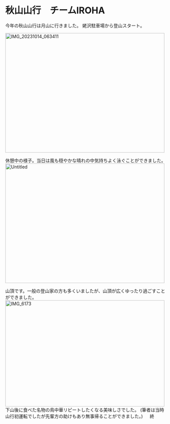 ﻿
# **秋山山行　チームIROHA**

今年の秋山山行は月山に行きました。
姥沢駐車場から登山スタート。

<a data-flickr-embed="true" href="https://www.flickr.com/gp/96951391@N03/0m08NyKm48" title="IMG_20231014_063411"><img src="https://live.staticflickr.com/65535/53295820241_69bbb5760f.jpg" width="500" height="375" alt="IMG_20231014_063411"/></a><script async src="//embedr.flickr.com/assets/client-code.js" charset="utf-8"></script>

休憩中の様子。当日は風も穏やかな晴れの中気持ちよく泳ぐことができました。
<a data-flickr-embed="true" href="https://www.flickr.com/gp/96951391@N03/8PVx1px79i" title="Untitled"><img src="https://live.staticflickr.com/65535/53259185614_8b49979445.jpg" width="500" height="375" alt="Untitled"/></a><script async src="//embedr.flickr.com/assets/client-code.js" charset="utf-8"></script>

山頂です。一般の登山家の方も多くいましたが、山頂が広くゆったり過ごすことができました。
<a data-flickr-embed="true" href="https://www.flickr.com/gp/96951391@N03/k1052CkKJq" title="IMG_6173"><img src="https://live.staticflickr.com/65535/53258015539_69547d0aee.jpg" width="500" height="333" alt="IMG_6173"/></a><script async src="//embedr.flickr.com/assets/client-code.js" charset="utf-8"></script>
下山後に食べた名物の鳥中華リピートしたくなる美味しさでした。
(筆者は当時山行初運転でしたが先輩方の助けもあり無事帰ることができました。)
　
終
